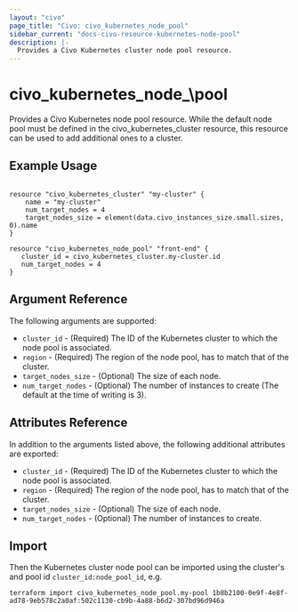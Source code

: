 ```yaml
---
layout: "civo"
page_title: "Civo: civo_kubernetes_node_pool"
sidebar_current: "docs-civo-resource-kubernetes-node-pool"
description: |-
  Provides a Civo Kubernetes cluster node pool resource.
---
```


# civo\_kubernetes\_node_\pool

Provides a Civo Kubernetes node pool resource. While the default node pool must be defined in the civo_kubernetes_cluster resource, this resource can be used to add additional ones to a cluster.

## Example Usage

```hcl

resource "civo_kubernetes_cluster" "my-cluster" {
    name = "my-cluster"
    num_target_nodes = 4
    target_nodes_size = element(data.civo_instances_size.small.sizes, 0).name
}

resource "civo_kubernetes_node_pool" "front-end" {
   cluster_id = civo_kubernetes_cluster.my-cluster.id
   num_target_nodes = 4
}

```

## Argument Reference

The following arguments are supported:

* `cluster_id` - (Required) The ID of the Kubernetes cluster to which the node pool is associated.
* `region` - (Required) The region of the node pool, has to match that of the cluster.
* `target_nodes_size` - (Optional) The size of each node.
* `num_target_nodes` - (Optional) The number of instances to create (The default at the time of writing is 3).

## Attributes Reference

In addition to the arguments listed above, the following additional attributes are exported:

* `cluster_id` - (Required) The ID of the Kubernetes cluster to which the node pool is associated.
* `region` - (Required) The region of the node pool, has to match that of the cluster.
* `target_nodes_size` - (Optional) The size of each node.
* `num_target_nodes` - (Optional) The number of instances to create.

## Import

Then the Kubernetes cluster node pool can be imported using the cluster's and pool id `cluster_id:node_pool_id`, e.g.

```
terraform import civo_kubernetes_node_pool.my-pool 1b8b2100-0e9f-4e8f-ad78-9eb578c2a0af:502c1130-cb9b-4a88-b6d2-307bd96d946a
```
